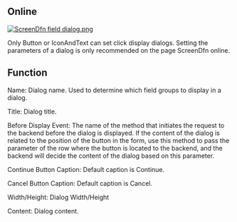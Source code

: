 ## Online

[![ScreenDfn field
dialog.png](images/ScreenDfn_field_dialog.png)](images/ScreenDfn_field_dialog.png)

Only Button or IconAndText can set click display dialogs. Setting the
parameters of a dialog is only recommended on the page ScreenDfn online.

## Function

Name: Dialog name. Used to determine which field groups to display in a
dialog.

Title: Dialog title.

Before Display Event: The name of the method that initiates the request to the
backend before the dialog is displayed. If the content of the dialog is
related to the position of the button in the form, use this method to pass the
parameter of the row where the button is located to the backend, and the
backend will decide the content of the dialog based on this parameter.

Continue Button Caption: Default caption is Continue.

Cancel Button Caption: Default caption is Cancel.

Width/Height: Dialog Width/Height

Content: Dialog content.

